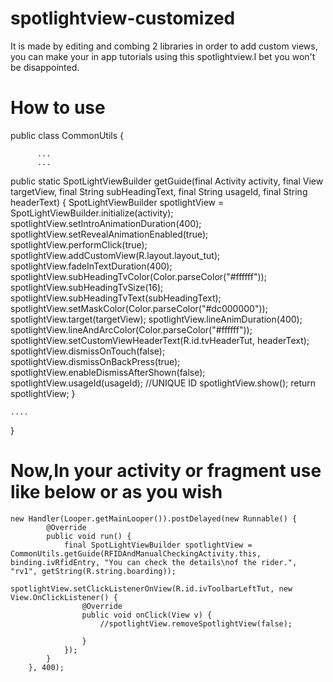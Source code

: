 # spotlightview-customized
It is made by editing and combing 2 libraries in order to add custom views, you can make your in app tutorials using this spotlightview.I bet you won't be disappointed.

# How to use

public class CommonUtils {
      
          ...
          ...
public static SpotLightViewBuilder getGuide(final Activity activity, final View targetView, final String subHeadingText, final String usageId, final String headerText) {
        SpotLightViewBuilder spotlightView = SpotLightViewBuilder.initialize(activity);
        spotlightView.setIntroAnimationDuration(400);
        spotlightView.setRevealAnimationEnabled(true);
        spotlightView.performClick(true);
        spotlightView.addCustomView(R.layout.layout_tut);
        spotlightView.fadeInTextDuration(400);
        spotlightView.subHeadingTvColor(Color.parseColor("#ffffff"));
        spotlightView.subHeadingTvSize(16);
        spotlightView.subHeadingTvText(subHeadingText);
        spotlightView.setMaskColor(Color.parseColor("#dc000000"));
        spotlightView.target(targetView);
        spotlightView.lineAnimDuration(400);
        spotlightView.lineAndArcColor(Color.parseColor("#ffffff"));
        spotlightView.setCustomViewHeaderText(R.id.tvHeaderTut, headerText);
        spotlightView.dismissOnTouch(false);
        spotlightView.dismissOnBackPress(true);
        spotlightView.enableDismissAfterShown(false);
        spotlightView.usageId(usageId); //UNIQUE ID
        spotlightView.show();
        return spotlightView;
      }
    
    ....
   }
   
   
   
   # Now,In your activity or fragment use like below or as you wish
   
    new Handler(Looper.getMainLooper()).postDelayed(new Runnable() {
            @Override
            public void run() {
                final SpotLightViewBuilder spotlightView = CommonUtils.getGuide(RFIDAndManualCheckingActivity.this, binding.ivRfidEntry, "You can check the details\nof the rider.", "rv1", getString(R.string.boarding));
                spotlightView.setClickListenerOnView(R.id.ivToolbarLeftTut, new View.OnClickListener() {
                    @Override
                    public void onClick(View v) {
                        //spotlightView.removeSpotlightView(false);
                
                    }
                });
            }
        }, 400);
